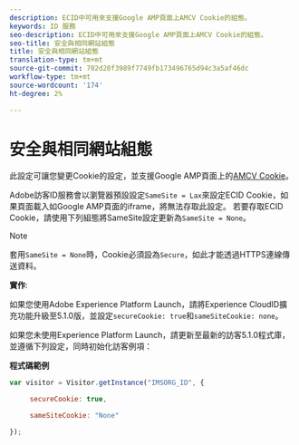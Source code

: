```yaml
---
description: ECID中可用來支援Google AMP頁面上AMCV Cookie的組態。
keywords: ID 服務
seo-description: ECID中可用來支援Google AMP頁面上AMCV Cookie的組態。
seo-title: 安全與相同網站組態
title: 安全與相同網站組態
translation-type: tm+mt
source-git-commit: 702d20f3989f7749fb173496765d94c3a5af46dc
workflow-type: tm+mt
source-wordcount: '174'
ht-degree: 2%

---
```



# 安全與相同網站組態

此設定可讓您變更Cookie的設定，並支援Google AMP頁面上的[AMCV Cookie](../../introduction/cookies.md)。

Adobe訪客ID服務會以瀏覽器預設設定`SameSite = Lax`來設定ECID Cookie，如果頁面載入如Google AMP頁面的iframe，將無法存取此設定。 若要存取ECID Cookie，請使用下列組態將SameSite設定更新為`SameSite = None`。

>[!NOTE]
>
>套用`SameSite = None`時，Cookie必須設為`Secure`，如此才能透過HTTPS連線傳送資料。

**實作**:

如果您使用Adobe Experience Platform Launch，請將Experience CloudID擴充功能升級至5.1.0版，並設定`secureCookie: true`和`sameSiteCookie: none`。

如果您未使用Experience Platform Launch，請更新至最新的訪客5.1.0程式庫，並遵循下列設定，同時初始化訪客例項：

**程式碼範例**

```js
var visitor = Visitor.getInstance("IMSORG_ID", {

     secureCookie: true,

     sameSiteCookie: "None"

});
```
